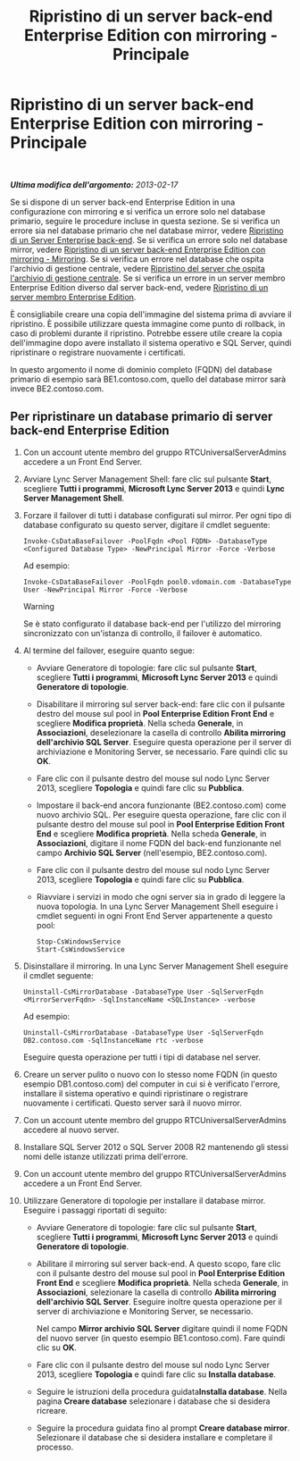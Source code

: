 ﻿---
title: Ripristino di un server back-end Enterprise Edition con mirroring - Principale
TOCTitle: Ripristino di un server back-end Enterprise Edition con mirroring - Principale
ms:assetid: bc555b46-70c5-4eee-ae91-e195df238293
ms:mtpsurl: https://technet.microsoft.com/it-it/library/JJ945648(v=OCS.15)
ms:contentKeyID: 52062299
ms.date: 08/24/2015
mtps_version: v=OCS.15
ms.translationtype: HT
---

# Ripristino di un server back-end Enterprise Edition con mirroring - Principale

 

_**Ultima modifica dell'argomento:** 2013-02-17_

Se si dispone di un server back-end Enterprise Edition in una configurazione con mirroring e si verifica un errore solo nel database primario, seguire le procedure incluse in questa sezione. Se si verifica un errore sia nel database primario che nel database mirror, vedere [Ripristino di un Server Enterprise back-end](lync-server-2013-restoring-an-enterprise-edition-back-end-server.md). Se si verifica un errore solo nel database mirror, vedere [Ripristino di un server back-end Enterprise Edition con mirroring - Mirroring](lync-server-2013-restoring-a-mirrored-enterprise-edition-back-end-server-mirror.md). Se si verifica un errore nel database che ospita l'archivio di gestione centrale, vedere [Ripristino del server che ospita l'archivio di gestione centrale](lync-server-2013-restoring-the-server-hosting-the-central-management-store.md). Se si verifica un errore in un server membro Enterprise Edition diverso dal server back-end, vedere [Ripristino di un server membro Enterprise Edition](lync-server-2013-restoring-an-enterprise-edition-member-server.md).

È consigliabile creare una copia dell'immagine del sistema prima di avviare il ripristino. È possibile utilizzare questa immagine come punto di rollback, in caso di problemi durante il ripristino. Potrebbe essere utile creare la copia dell'immagine dopo avere installato il sistema operativo e SQL Server, quindi ripristinare o registrare nuovamente i certificati.

In questo argomento il nome di dominio completo (FQDN) del database primario di esempio sarà BE1.contoso.com, quello del database mirror sarà invece BE2.contoso.com.

## Per ripristinare un database primario di server back-end Enterprise Edition

1.  Con un account utente membro del gruppo RTCUniversalServerAdmins accedere a un Front End Server.

2.  Avviare Lync Server Management Shell: fare clic sul pulsante **Start**, scegliere **Tutti i programmi**, **Microsoft Lync Server 2013** e quindi **Lync Server Management Shell**.

3.  Forzare il failover di tutti i database configurati sul mirror. Per ogni tipo di database configurato su questo server, digitare il cmdlet seguente:
    
        Invoke-CsDataBaseFailover -PoolFqdn <Pool FQDN> -DatabaseType <Configured Database Type> -NewPrincipal Mirror -Force -Verbose
    
    Ad esempio:
    
        Invoke-CsDataBaseFailover -PoolFqdn pool0.vdomain.com -DatabaseType User -NewPrincipal Mirror -Force -Verbose
    

    > [!WARNING]
    > Se è stato configurato il database back-end per l'utilizzo del mirroring sincronizzato con un'istanza di controllo, il failover è automatico.



4.  Al termine del failover, eseguire quanto segue:
    
      - Avviare Generatore di topologie: fare clic sul pulsante **Start**, scegliere **Tutti i programmi**, **Microsoft Lync Server 2013** e quindi **Generatore di topologie**.
    
      - Disabilitare il mirroring sul server back-end: fare clic con il pulsante destro del mouse sul pool in **Pool Enterprise Edition Front End** e scegliere **Modifica proprietà**. Nella scheda **Generale**, in **Associazioni**, deselezionare la casella di controllo **Abilita mirroring dell'archivio SQL Server**. Eseguire questa operazione per il server di archiviazione e Monitoring Server, se necessario. Fare quindi clic su **OK**.
    
      - Fare clic con il pulsante destro del mouse sul nodo Lync Server 2013, scegliere **Topologia** e quindi fare clic su **Pubblica**.
    
      - Impostare il back-end ancora funzionante (BE2.contoso.com) come nuovo archivio SQL. Per eseguire questa operazione, fare clic con il pulsante destro del mouse sul pool in **Pool Enterprise Edition Front End** e scegliere **Modifica proprietà**. Nella scheda **Generale**, in **Associazioni**, digitare il nome FQDN del back-end funzionante nel campo **Archivio SQL Server** (nell'esempio, BE2.contoso.com).
    
      - Fare clic con il pulsante destro del mouse sul nodo Lync Server 2013, scegliere **Topologia** e quindi fare clic su **Pubblica**.
    
      - Riavviare i servizi in modo che ogni server sia in grado di leggere la nuova topologia. In una Lync Server Management Shell eseguire i cmdlet seguenti in ogni Front End Server appartenente a questo pool:
        
            Stop-CsWindowsService
            Start-CsWindowsService

5.  Disinstallare il mirroring. In una Lync Server Management Shell eseguire il cmdlet seguente:
    
        Uninstall-CsMirrorDatabase -DatabaseType User -SqlServerFqdn <MirrorServerFqdn> -SqlInstanceName <SQLInstance> -verbose
    
    Ad esempio:
    
        Uninstall-CsMirrorDatabase -DatabaseType User -SqlServerFqdn DB2.contoso.com -SqlInstanceName rtc -verbose
    
    Eseguire questa operazione per tutti i tipi di database nel server.

6.  Creare un server pulito o nuovo con lo stesso nome FQDN (in questo esempio DB1.contoso.com) del computer in cui si è verificato l'errore, installare il sistema operativo e quindi ripristinare o registrare nuovamente i certificati. Questo server sarà il nuovo mirror.

7.  Con un account utente membro del gruppo RTCUniversalServerAdmins accedere al nuovo server.

8.  Installare SQL Server 2012 o SQL Server 2008 R2 mantenendo gli stessi nomi delle istanze utilizzati prima dell'errore.

9.  Con un account utente membro del gruppo RTCUniversalServerAdmins accedere a un Front End Server.

10. Utilizzare Generatore di topologie per installare il database mirror. Eseguire i passaggi riportati di seguito:
    
      - Avviare Generatore di topologie: fare clic sul pulsante **Start**, scegliere **Tutti i programmi**, **Microsoft Lync Server 2013** e quindi **Generatore di topologie**.
    
      - Abilitare il mirroring sul server back-end. A questo scopo, fare clic con il pulsante destro del mouse sul pool in **Pool Enterprise Edition Front End** e scegliere **Modifica proprietà**. Nella scheda **Generale**, in **Associazioni**, selezionare la casella di controllo **Abilita mirroring dell'archivio SQL Server**. Eseguire inoltre questa operazione per il server di archiviazione e Monitoring Server, se necessario.
        
        Nel campo **Mirror archivio SQL Server** digitare quindi il nome FQDN del nuovo server (in questo esempio BE1.contoso.com). Fare quindi clic su **OK**.
    
      - Fare clic con il pulsante destro del mouse sul nodo Lync Server 2013, scegliere **Topologia** e quindi fare clic su **Installa database**.
    
      - Seguire le istruzioni della procedura guidata**Installa database**. Nella pagina **Creare database** selezionare i database che si desidera ricreare.
    
      - Seguire la procedura guidata fino al prompt **Creare database mirror**. Selezionare il database che si desidera installare e completare il processo.

